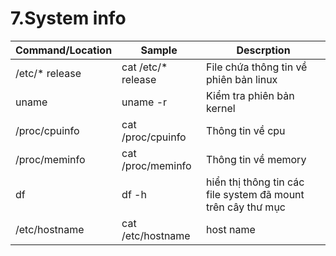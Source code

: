 # 7.System info
| Command/Location|Sample| Descrption |
|-----------------|------|------------|
|/etc/* release|cat /etc/* release	|File chứa thông tin về phiên bản linux|
|uname|uname -r	|Kiểm tra phiên bản kernel|
|/proc/cpuinfo|cat /proc/cpuinfo|	Thông tin về cpu|
|/proc/meminfo|cat /proc/meminfo|Thông tin về memory|
|df|df -h	|hiển thị thông tin các file system đã mount trên cây thư mục|
|/etc/hostname|cat /etc/hostname|host name|
